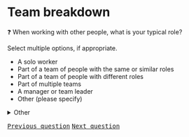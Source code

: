 # Team breakdown

:question: When working with other people, what is your typical role?

Select multiple options, if appropriate.

- A solo worker
- Part of a team of people with the same or similar roles
- Part of a team of people with different roles
- Part of multiple teams
- A manager or team leader
- Other (please specify)

<details>
	<summary>Other</summary>
	Please describe how you work with others:
</details>

<kbd>[Previous question](./A_4_other_roles_employee.md)</kbd> 
<kbd>[Next question](./A_6_role_duration_employee.md)</kbd>